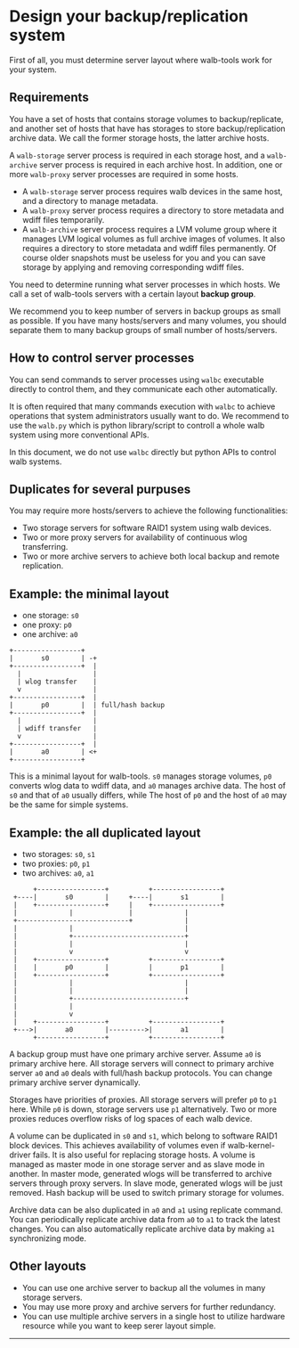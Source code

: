# Design your backup/replication system

First of all, you must determine server layout where walb-tools work for your system.


## Requirements

You have a set of hosts that contains storage volumes to backup/replicate,
and another set of hosts that have has storages to store backup/replication archive data.
We call the former storage hosts, the latter archive hosts.

A `walb-storage` server process is required in each storage host,
and a `walb-archive` server process is required in each archive host.
In addition, one or more `walb-proxy` server processes are required
in some hosts.

- A `walb-storage` server process requires walb devices in the same host,
  and a directory to manage metadata.
- A `walb-proxy` server process requires a directory to store
  metadata and wdiff files temporarily.
- A `walb-archive` server process requires a LVM volume group where
  it manages LVM logical volumes as full archive images of volumes.
  It also requires a directory to store metadata and
  wdiff files permanently. Of course older snapshots must be useless for you
  and you can save storage by applying and removing corresponding wdiff files.

You need to determine running what server processes in which hosts.
We call a set of walb-tools servers with a certain layout **backup group**.

We recommend you to keep number of servers in backup groups as small as possible.
If you have many hosts/servers and many volumes, you should separate them to
many backup groups of small number of hosts/servers.


## How to control server processes

You can send commands to server processes  using `walbc` executable directly to control them,
and they communicate each other automatically.

It is often required that many commands execution with `walbc` to achieve
operations that system administrators usually want to do.
We recommend to use the `walb.py` which is python library/script to
controll a whole walb system using more conventional APIs.

In this document, we do not use `walbc` directly but
python APIs to control walb systems.


## Duplicates for several purpuses

You may require more hosts/servers to achieve the following functionalities:
- Two storage servers for software RAID1 system using walb devices.
- Two or more proxy servers for availability of continuous wlog transferring.
- Two or more archive servers to achieve both local backup and remote replication.


## Example: the minimal layout

- one storage: `s0`
- one proxy: `p0`
- one archive: `a0`

```
+-----------------+
|       s0        | -+
+-----------------+  |
  |                  |
  | wlog transfer    |
  v                  |
+-----------------+  |
|       p0        |  | full/hash backup
+-----------------+  |
  |                  |
  | wdiff transfer   |
  v                  |
+-----------------+  |
|       a0        | <+
+-----------------+
```

This is a minimal layout for walb-tools.
`s0` manages storage volumes, `p0` converts wlog data to wdiff data,
and `a0` manages archive data.
The host of `s0` and that of `a0` usually differs, while
The host of `p0` and the host of `a0` may be the same for simple systems.


## Example: the all duplicated layout

- two storages: `s0`, `s1`
- two proxies: `p0`, `p1`
- two archives: `a0`, `a1`

```
      +-----------------+          +-----------------+
 +----|       s0        |     +----|       s1        |
 |    +-----------------+     |    +-----------------+
 |             |              |             |
 +----------------------------+             |
 |             |                            |
 |             +----------------------------+
 |             |                            |
 |             v                            v
 |    +-----------------+          +-----------------+
 |    |       p0        |          |       p1        |
 |    +-----------------+          +-----------------+
 |             |                            |
 |             |                            |
 |             +----------------------------+
 |             |
 |             v
 |    +-----------------+          +-----------------+
 +--->|       a0        |--------->|       a1        |
      +-----------------+          +-----------------+
```

A backup group must have one primary archive server.
Assume `a0` is primary archive here.
All storage servers will connect to primary archive server `a0` and
`a0` deals with full/hash backup protocols.
You can change primary archive server dynamically.

Storages have priorities of proxies.
All storage servers will prefer `p0` to `p1` here.
While `p0` is down, storage servers use `p1` alternatively.
Two or more proxies reduces overflow risks of log spaces of each walb device.

A volume can be duplicated in `s0` and `s1`,
which belong to software RAID1 block devices.
This achieves availability of volumes even if walb-kernel-driver fails.
It is also useful for replacing storage hosts.
A volume is managed as master mode in one storage server and as slave mode in another.
In master mode, generated wlogs will be transferred to archive servers
through proxy servers. In slave mode, generated wlogs will be just removed.
Hash backup will be used to switch primary storage for volumes.

Archive data can be also duplicated in `a0` and `a1` using replicate command.
You can periodically replicate archive data from `a0` to `a1` to track the latest changes.
You can also automatically replicate archive data by making `a1` synchronizing mode.


## Other layouts

- You can use one archive server to backup all the volumes in many storage servers.
- You may use more proxy and archive servers for further redundancy.
- You can use multiple archive servers in a single host to utilize hardware resource
  while you want to keep serer layout simple.

-----

